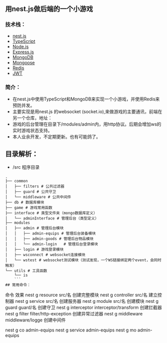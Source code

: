 <!--
 * @Author: Andy
 * @Date: 2022-07-26 21:52:56
 * @LastEditTime: 2022-08-04 22:06:54
-->
## 用nest.js做后端的一个小游戏
### 技术栈：
- [nest.js](https://nestjs.com/)
- [TypeScript](https://www.typescriptlang.org/)
- [Node.js](https://nodejs.org/)
- [Express.js](https://expressjs.com/)
- [MongoDB](https://www.mongodb.com/)
- [Mongoose](https://mongoosejs.com/)
- [Redis](https://redis.io/)
- [JWT](https://jwt.io/)
### 简介：
- 在nest.js中使用TypeScript和MongoDB来实现一个小游戏，并使用Redis来预防并发。
- 主要实现是用nest.js 的websocket (socket.io),来做游戏的主要通讯，前端在另一个仓库，地址：
- 游戏的后台管理在目录下/modules/admin内，用http协议。后期会增加ws的实时游戏状态支持。
- 本人业余开发，不定期更新。也有可能鸽了。
## 目录解析：
- /src 程序目录
```
.
├── common
│   ├── filters # 公共过滤器
│   ├── guard # 公共守卫
│   └── middleware # 公共中间件
├── db # 数据库模块
├── game # 游戏常用函数
├── interface # 类型文件夹（mongo数据库定义）
│   └── adminInterface # 管理后台（类型定义）
├── modules
│   ├── admin # 管理后台模块
│   │   ├── admin-equips # 管理后台装备模块
│   │   ├── admin-goods # 管理后台物品模块
│   │   └── admin-login   # 管理后台登录模块
│   ├── login # 游戏登录模块
│   ├── wsconnect # websocket连接模块
│   └── wstest # websocket测试模块（测试发现，一个WS链接绑定两个event，会同时触发）
└── utils # 工具函数
    └── is
    ```
## 常用命令：
```
命令	效果
nest g resource src/名	创建完整模块
nest g controller src/名	建立控制器
nest g service src/名	创建服务器
nest g module src/名	创建模块
nest g guard guard/名	创建守卫
nest g interceptor interceptor/transform	创建拦截器
nest g filter filter/http-exception	创建异常过滤器
nest g middleware middleware/logge	创建中间件

nest g co admin-equips
nest g service admin-equips
nest g mo admin-equips
```